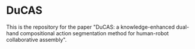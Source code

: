 # DuCAS
This is the repository for the paper "DuCAS: a knowledge-enhanced dual-hand compositional action segmentation method for human-robot collaborative assembly".
